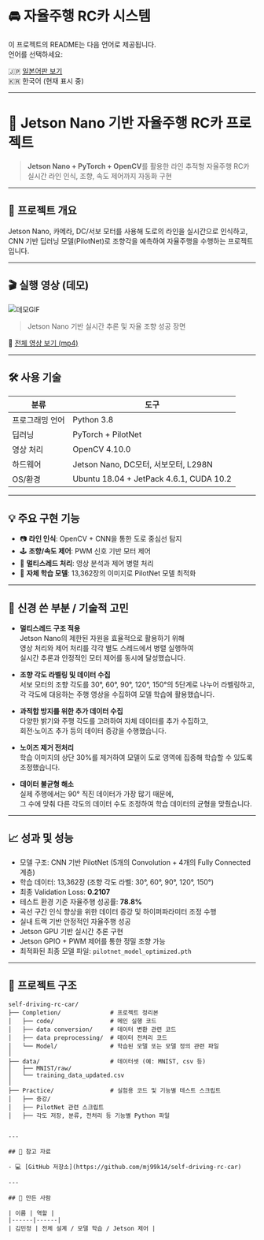 
# 🚘 자율주행 RC카 시스템

이 프로젝트의 README는 다음 언어로 제공됩니다.  
언어를 선택하세요:

🇯🇵 [일본어판 보기](README.md)  
🇰🇷 한국어 (현재 표시 중)

---

# 🚗 Jetson Nano 기반 자율주행 RC카 프로젝트

> **Jetson Nano + PyTorch + OpenCV**를 활용한 라인 추적형 자율주행 RC카  
> 실시간 라인 인식, 조향, 속도 제어까지 자동화 구현

---

## 🧠 프로젝트 개요

Jetson Nano, 카메라, DC/서보 모터를 사용해 도로의 라인을 실시간으로 인식하고,  
CNN 기반 딥러닝 모델(PilotNet)로 조향각을 예측하여 자율주행을 수행하는 프로젝트입니다.

---

## 🎬 실행 영상 (데모)

![데모GIF](./jetson_rc_car_demo.gif)  
> Jetson Nano 기반 실시간 추론 및 자율 조향 성공 장면

🔗 [전체 영상 보기 (mp4)](https://github.com/mj99k14/self-driving-rc-car/raw/main/video/jetson_autopilot_demo.mp4)

---

## 🛠 사용 기술

| 분류 | 도구 |
|------|------|
| 프로그래밍 언어 | Python 3.8 |
| 딥러닝 | PyTorch + PilotNet |
| 영상 처리 | OpenCV 4.10.0 |
| 하드웨어 | Jetson Nano, DC모터, 서보모터, L298N |
| OS/환경 | Ubuntu 18.04 + JetPack 4.6.1, CUDA 10.2 |

---

## 💡 주요 구현 기능

- 📷 **라인 인식**: OpenCV + CNN을 통한 도로 중심선 탐지  
- 🕹 **조향/속도 제어**: PWM 신호 기반 모터 제어  
- 🔀 **멀티스레드 처리**: 영상 분석과 제어 병렬 처리  
- 🧠 **자체 학습 모델**: 13,362장의 이미지로 PilotNet 모델 최적화

---

## 🔧 신경 쓴 부분 / 기술적 고민

- **멀티스레드 구조 적용**  
  Jetson Nano의 제한된 자원을 효율적으로 활용하기 위해  
  영상 처리와 제어 처리를 각각 별도 스레드에서 병렬 실행하여  
  실시간 추론과 안정적인 모터 제어를 동시에 달성했습니다.

- **조향 각도 라벨링 및 데이터 수집**  
  서보 모터의 조향 각도를 30°, 60°, 90°, 120°, 150°의 5단계로 나누어 라벨링하고,  
  각 각도에 대응하는 주행 영상을 수집하여 모델 학습에 활용했습니다.

- **과적합 방지를 위한 추가 데이터 수집**  
  다양한 밝기와 주행 각도를 고려하여 자체 데이터를 추가 수집하고,  
  회전·노이즈 추가 등의 데이터 증강을 수행했습니다.

- **노이즈 제거 전처리**  
  학습 이미지의 상단 30%를 제거하여 모델이 도로 영역에 집중해 학습할 수 있도록 조정했습니다.

- **데이터 불균형 해소**  
  실제 주행에서는 90° 직진 데이터가 가장 많기 때문에,  
  그 수에 맞춰 다른 각도의 데이터 수도 조정하여 학습 데이터의 균형을 맞췄습니다.

---

## 📈 성과 및 성능

- 모델 구조: CNN 기반 PilotNet (5개의 Convolution + 4개의 Fully Connected 계층)
- 학습 데이터: 13,362장 (조향 각도 라벨: 30°, 60°, 90°, 120°, 150°)
- 최종 Validation Loss: **0.2107**
- 테스트 환경 기준 자율주행 성공률: **78.8%**
- 곡선 구간 인식 향상을 위한 데이터 증강 및 하이퍼파라미터 조정 수행
- 실내 트랙 기반 안정적인 자율주행 성공  
- Jetson GPU 기반 실시간 추론 구현  
- Jetson GPIO + PWM 제어를 통한 정밀 조향 가능
- 최적화된 최종 모델 파일: `pilotnet_model_optimized.pth`

---

## 📂 프로젝트 구조

```
self-driving-rc-car/
├── Completion/              # 프로젝트 정리본
│   ├── code/                # 메인 실행 코드
│   ├── data conversion/     # 데이터 변환 관련 코드
│   ├── data preprocessing/  # 데이터 전처리 코드
│   └── Model/               # 학습된 모델 또는 모델 정의 관련 파일
│
├── data/                    # 데이터셋 (예: MNIST, csv 등)
│   ├── MNIST/raw/
│   └── training_data_updated.csv
│
├── Practice/                # 실험용 코드 및 기능별 테스트 스크립트
│   ├── 증강/
│   ├── PilotNet 관련 스크립트
│   ├── 각도 저장, 분류, 전처리 등 기능별 Python 파일
```
```

---

## 📎 참고 자료

- 💻 [GitHub 저장소](https://github.com/mj99k14/self-driving-rc-car)

---

## 🙋 만든 사람

| 이름 | 역할 |
|------|------|
| 김민정 | 전체 설계 / 모델 학습 / Jetson 제어 |
